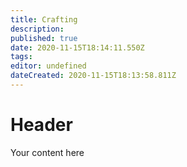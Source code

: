 ```yaml
---
title: Crafting
description: 
published: true
date: 2020-11-15T18:14:11.550Z
tags: 
editor: undefined
dateCreated: 2020-11-15T18:13:58.811Z
---
```


# Header
Your content here